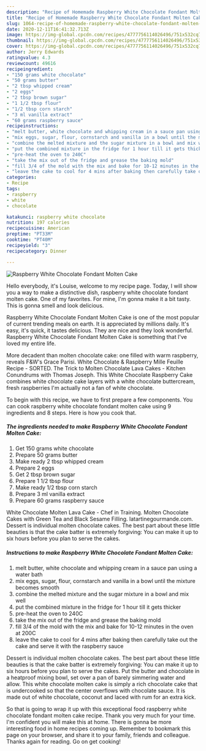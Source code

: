 ```yaml
---
description: "Recipe of Homemade Raspberry White Chocolate Fondant Molten Cake"
title: "Recipe of Homemade Raspberry White Chocolate Fondant Molten Cake"
slug: 1064-recipe-of-homemade-raspberry-white-chocolate-fondant-molten-cake
date: 2020-12-11T16:41:32.713Z
image: https://img-global.cpcdn.com/recipes/4777756114026496/751x532cq70/raspberry-white-chocolate-fondant-molten-cake-recipe-main-photo.jpg
thumbnail: https://img-global.cpcdn.com/recipes/4777756114026496/751x532cq70/raspberry-white-chocolate-fondant-molten-cake-recipe-main-photo.jpg
cover: https://img-global.cpcdn.com/recipes/4777756114026496/751x532cq70/raspberry-white-chocolate-fondant-molten-cake-recipe-main-photo.jpg
author: Jerry Edwards
ratingvalue: 4.3
reviewcount: 49616
recipeingredient:
- "150 grams white chocolate"
- "50 grams butter"
- "2 tbsp whipped cream"
- "2 eggs"
- "2 tbsp brown sugar"
- "1 1/2 tbsp flour"
- "1/2 tbsp corn starch"
- "3 ml vanilla extract"
- "60 grams raspberry sauce"
recipeinstructions:
- "melt butter, white chocolate and whipping cream in a sauce pan using a water bath"
- "mix eggs, sugar, flour, cornstarch and vanilla in a bowl until the mixture becomes smooth"
- "combine the melted mixture and the sugar mixture in a bowl and mix well"
- "put the combined mixture in the fridge for 1 hour till it gets thicker"
- "pre-heat the oven to 240C"
- "take the mix out of the fridge and grease the baking mold"
- "fill 3/4 of the mold with the mix and bake for 10-12 minutes in the oven at 200C"
- "leave the cake to cool for 4 mins after baking then carefully take out the cake and serve it with the raspberry sauce"
categories:
- Recipe
tags:
- raspberry
- white
- chocolate

katakunci: raspberry white chocolate 
nutrition: 197 calories
recipecuisine: American
preptime: "PT33M"
cooktime: "PT40M"
recipeyield: "3"
recipecategory: Dinner

---
```



![Raspberry White Chocolate Fondant Molten Cake](https://img-global.cpcdn.com/recipes/4777756114026496/751x532cq70/raspberry-white-chocolate-fondant-molten-cake-recipe-main-photo.jpg)

Hello everybody, it's Louise, welcome to my recipe page. Today, I will show you a way to make a distinctive dish, raspberry white chocolate fondant molten cake. One of my favorites. For mine, I'm gonna make it a bit tasty. This is gonna smell and look delicious.

Raspberry White Chocolate Fondant Molten Cake is one of the most popular of current trending meals on earth. It is appreciated by millions daily. It's easy, it's quick, it tastes delicious. They are nice and they look wonderful. Raspberry White Chocolate Fondant Molten Cake is something that I've loved my entire life.

More decadent than molten chocolate cake: one filled with warm raspberry, reveals F&amp;W&#39;s Grace Parisi. White Chocolate &amp; Raspberry Mille Feuille Recipe - SORTED. The Trick to Molten Chocolate Lava Cakes - Kitchen Conundrums with Thomas Joseph. This White Chocolate Raspberry Cake combines white chocolate cake layers with a white chocolate buttercream, fresh raspberries I&#39;m actually not a fan of white chocolate.


To begin with this recipe, we have to first prepare a few components. You can cook raspberry white chocolate fondant molten cake using 9 ingredients and 8 steps. Here is how you cook that.

<!--inarticleads1-->

##### The ingredients needed to make Raspberry White Chocolate Fondant Molten Cake:

1. Get 150 grams white chocolate
1. Prepare 50 grams butter
1. Make ready 2 tbsp whipped cream
1. Prepare 2 eggs
1. Get 2 tbsp brown sugar
1. Prepare 1 1/2 tbsp flour
1. Make ready 1/2 tbsp corn starch
1. Prepare 3 ml vanilla extract
1. Prepare 60 grams raspberry sauce


White Chocolate Molten Lava Cake - Chef in Training. Molten Chocolate Cakes with Green Tea and Black Sesame Filling. latartinegourmande.com. Dessert is individual molten chocolate cakes. The best part about these little beauties is that the cake batter is extremely forgiving: You can make it up to six hours before you plan to serve the cakes. 

<!--inarticleads2-->

##### Instructions to make Raspberry White Chocolate Fondant Molten Cake:

1. melt butter, white chocolate and whipping cream in a sauce pan using a water bath
1. mix eggs, sugar, flour, cornstarch and vanilla in a bowl until the mixture becomes smooth
1. combine the melted mixture and the sugar mixture in a bowl and mix well
1. put the combined mixture in the fridge for 1 hour till it gets thicker
1. pre-heat the oven to 240C
1. take the mix out of the fridge and grease the baking mold
1. fill 3/4 of the mold with the mix and bake for 10-12 minutes in the oven at 200C
1. leave the cake to cool for 4 mins after baking then carefully take out the cake and serve it with the raspberry sauce


Dessert is individual molten chocolate cakes. The best part about these little beauties is that the cake batter is extremely forgiving: You can make it up to six hours before you plan to serve the cakes. Put the butter and chocolate in a heatproof mixing bowl, set over a pan of barely simmering water and allow. This white chocolate molten cake is simply a rich chocolate cake that is undercooked so that the center overflows with chocolate sauce. It is made out of white chocolate, coconut and laced with rum for an extra kick. 

So that is going to wrap it up with this exceptional food raspberry white chocolate fondant molten cake recipe. Thank you very much for your time. I'm confident you will make this at home. There is gonna be more interesting food in home recipes coming up. Remember to bookmark this page on your browser, and share it to your family, friends and colleague. Thanks again for reading. Go on get cooking!

